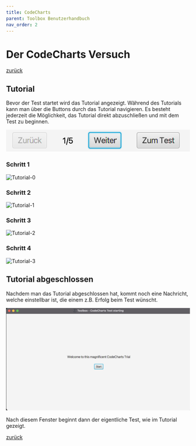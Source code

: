 ```yaml
---
title: CodeCharts
parent: Toolbox Benutzerhandbuch
nav_order: 2
---
```

# Der CodeCharts Versuch
[zurück](index.md)
## Tutorial
Bevor der Test startet wird das Tutorial angezeigt. Während des Tutorials kann man über die Buttons durch das Tutorial navigieren. Es besteht jederzeit die Möglichkeit, das Tutorial direkt abzuschließen und mit dem Test zu beginnen.

![ProgressBar-Tutorial](resources/progress.png)

### Schritt 1
![Tutorial-0](https://raw.githubusercontent.com/weichware10/dokumente/main/tutorial/codecharts/0.png)
### Schritt 2
![Tutorial-1](https://raw.githubusercontent.com/weichware10/dokumente/main/tutorial/codecharts/1.png)
### Schritt 3
![Tutorial-2](https://raw.githubusercontent.com/weichware10/dokumente/main/tutorial/codecharts/2.png)
### Schritt 4
![Tutorial-3](https://raw.githubusercontent.com/weichware10/dokumente/main/tutorial/codecharts/3.png)

## Tutorial abgeschlossen
Nachdem man das Tutorial abgeschlossen hat, kommt noch eine Nachricht, welche einstellbar ist, die einem z.B. Erfolg beim Test wünscht.

![PreTest-Screen](resources/codecharts-pretest.png)

Nach diesem Fenster beginnt dann der eigentliche Test, wie im Tutorial gezeigt.

[zurück](index.md)
